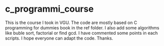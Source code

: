 # c_programmi_course
This is the course I took in VGU. The code are mostly based on C programming for dummies book in the ref folder. I also add some algorithms like buble sort, factorial or find gcd.
I have commented some points in each scripts. I hope everyone can adapt the code. Thanks.
